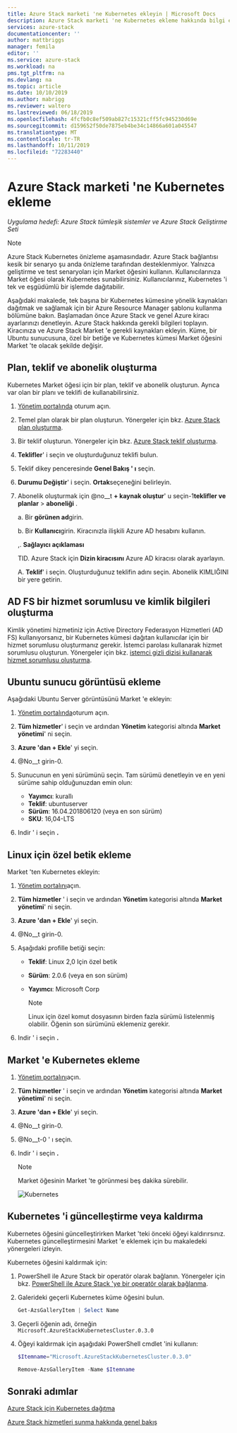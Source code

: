 ```yaml
---
title: Azure Stack marketi 'ne Kubernetes ekleyin | Microsoft Docs
description: Azure Stack marketi 'ne Kubernetes ekleme hakkında bilgi edinin.
services: azure-stack
documentationcenter: ''
author: mattbriggs
manager: femila
editor: ''
ms.service: azure-stack
ms.workload: na
pms.tgt_pltfrm: na
ms.devlang: na
ms.topic: article
ms.date: 10/10/2019
ms.author: mabrigg
ms.reviewer: waltero
ms.lastreviewed: 06/18/2019
ms.openlocfilehash: 4fcfb0c8ef509ab827c15321cff5fc945230d69e
ms.sourcegitcommit: d159652f50de7875eb4be34c14866a601a045547
ms.translationtype: MT
ms.contentlocale: tr-TR
ms.lasthandoff: 10/11/2019
ms.locfileid: "72283440"
---
```

# <a name="add-kubernetes-to-the-azure-stack-marketplace"></a>Azure Stack marketi 'ne Kubernetes ekleme

*Uygulama hedefi: Azure Stack tümleşik sistemler ve Azure Stack Geliştirme Seti*

> [!note]  
> Azure Stack Kubernetes önizleme aşamasındadır. Azure Stack bağlantısı kesik bir senaryo şu anda önizleme tarafından desteklenmiyor. Yalnızca geliştirme ve test senaryoları için Market öğesini kullanın.
Kullanıcılarınıza Market öğesi olarak Kubernetes sunabilirsiniz. Kullanıcılarınız, Kubernetes 'i tek ve eşgüdümlü bir işlemde dağıtabilir.

Aşağıdaki makalede, tek başına bir Kubernetes kümesine yönelik kaynakları dağıtmak ve sağlamak için bir Azure Resource Manager şablonu kullanma bölümüne bakın. Başlamadan önce Azure Stack ve genel Azure kiracı ayarlarınızı denetleyin. Azure Stack hakkında gerekli bilgileri toplayın. Kiracınıza ve Azure Stack Market 'e gerekli kaynakları ekleyin. Küme, bir Ubuntu sunucusuna, özel bir betiğe ve Kubernetes kümesi Market öğesini Market 'te olacak şekilde değişir.

## <a name="create-a-plan-an-offer-and-a-subscription"></a>Plan, teklif ve abonelik oluşturma

Kubernetes Market öğesi için bir plan, teklif ve abonelik oluşturun. Ayrıca var olan bir planı ve teklifi de kullanabilirsiniz.

1. [Yönetim portalında](https://adminportal.local.azurestack.external) oturum açın.

1. Temel plan olarak bir plan oluşturun. Yönergeler için bkz. [Azure Stack plan oluşturma](azure-stack-create-plan.md).

1. Bir teklif oluşturun. Yönergeler için bkz. [Azure Stack teklif oluşturma](azure-stack-create-offer.md).

1. **Teklifler**' i seçin ve oluşturduğunuz teklifi bulun.

1. Teklif dikey penceresinde **Genel Bakış ' ı** seçin.

1. **Durumu Değiştir**' i seçin. **Ortak**seçeneğini belirleyin.

1. Abonelik oluşturmak için @no__t **+ kaynak oluştur**' u seçin-1**teklifler ve planlar** > **aboneliği** .

    a. Bir **görünen ad**girin.

    b. Bir **Kullanıcı**girin. Kiracınızla ilişkili Azure AD hesabını kullanın.

    ,. **Sağlayıcı açıklaması**

    TID. Azure Stack için **Dizin kiracısını** Azure AD kiracısı olarak ayarlayın. 

    A. **Teklif**' i seçin. Oluşturduğunuz teklifin adını seçin. Abonelik KIMLIĞINI bir yere getirin.

## <a name="create-a-service-principal-and-credentials-in-ad-fs"></a>AD FS bir hizmet sorumlusu ve kimlik bilgileri oluşturma

Kimlik yönetimi hizmetiniz için Active Directory Federasyon Hizmetleri (AD FS) kullanıyorsanız, bir Kubernetes kümesi dağıtan kullanıcılar için bir hizmet sorumlusu oluşturmanız gerekir. İstemci parolası kullanarak hizmet sorumlusu oluşturun. Yönergeler için bkz. [istemci gizli dizisi kullanarak hizmet sorumlusu oluşturma](azure-stack-create-service-principals.md#create-a-service-principal-that-uses-client-secret-credentials).

## <a name="add-an-ubuntu-server-image"></a>Ubuntu sunucu görüntüsü ekleme

Aşağıdaki Ubuntu Server görüntüsünü Market 'e ekleyin:

1. [Yönetim portalında](https://adminportal.local.azurestack.external)oturum açın.

1. **Tüm hizmetler**' i seçin ve ardından **Yönetim** kategorisi altında **Market yönetimi**' ni seçin.

1. **Azure 'dan + Ekle**' yi seçin.

1. @No__t girin-0.

1. Sunucunun en yeni sürümünü seçin. Tam sürümü denetleyin ve en yeni sürüme sahip olduğunuzdan emin olun:
    - **Yayımcı**: kurallı
    - **Teklif**: ubuntuserver
    - **Sürüm**: 16.04.201806120 (veya en son sürüm)
    - **SKU**: 16,04-LTS

1. Indir ' i seçin **.**

## <a name="add-a-custom-script-for-linux"></a>Linux için özel betik ekleme

Market 'ten Kubernetes ekleyin:

1. [Yönetim portalını](https://adminportal.local.azurestack.external)açın.

1. **Tüm hizmetler** ' i seçin ve ardından **Yönetim** kategorisi altında **Market yönetimi**' ni seçin.

1. **Azure 'dan + Ekle**' yi seçin.

1. @No__t girin-0.

1. Aşağıdaki profille betiği seçin:
   - **Teklif**: Linux 2,0 Için özel betik
   - **Sürüm**: 2.0.6 (veya en son sürüm)
   - **Yayımcı**: Microsoft Corp

     > [!Note]  
     > Linux için özel komut dosyasının birden fazla sürümü listelenmiş olabilir. Öğenin son sürümünü eklemeniz gerekir.

1. Indir ' i seçin **.**


## <a name="add-kubernetes-to-the-marketplace"></a>Market 'e Kubernetes ekleme

1. [Yönetim portalını](https://adminportal.local.azurestack.external)açın.

1. **Tüm hizmetler** ' i seçin ve ardından **Yönetim** kategorisi altında **Market yönetimi**' ni seçin.

1. **Azure 'dan + Ekle**' yi seçin.

1. @No__t girin-0.

1. @No__t-0 ' ı seçin.

1. Indir ' i seçin **.**

    > [!note]  
    > Market öğesinin Market 'te görünmesi beş dakika sürebilir.

    ![Kubernetes](../user/media/azure-stack-solution-template-kubernetes-deploy/marketplaceitem.png)

## <a name="update-or-remove-the-kubernetes"></a>Kubernetes 'i güncelleştirme veya kaldırma 

Kubernetes öğesini güncelleştirirken Market 'teki önceki öğeyi kaldırırsınız. Kubernetes güncelleştirmesini Market 'e eklemek için bu makaledeki yönergeleri izleyin.

Kubernetes öğesini kaldırmak için:

1. PowerShell ile Azure Stack bir operatör olarak bağlanın. Yönergeler için bkz. [PowerShell ile Azure Stack 'ye bir operatör olarak bağlanma](azure-stack-powershell-configure-admin.md).

2. Galerideki geçerli Kubernetes küme öğesini bulun.

    ```powershell  
    Get-AzsGalleryItem | Select Name
    ```
    
3. Geçerli öğenin adı, örneğin `Microsoft.AzureStackKubernetesCluster.0.3.0`

4. Öğeyi kaldırmak için aşağıdaki PowerShell cmdlet 'ini kullanın:

    ```powershell  
    $Itemname="Microsoft.AzureStackKubernetesCluster.0.3.0"

    Remove-AzsGalleryItem -Name $Itemname
    ```

## <a name="next-steps"></a>Sonraki adımlar

[Azure Stack için Kubernetes dağıtma](../user/azure-stack-solution-template-kubernetes-deploy.md)

[Azure Stack hizmetleri sunma hakkında genel bakış](service-plan-offer-subscription-overview.md)
